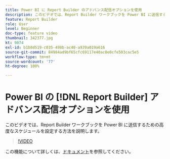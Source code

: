 ```yaml
---
title: Power BI に Report Builder のアドバンス配信オプションを使用
description: このビデオでは、Report Builder ワークブックを Power BI に送信するための高度なスケジュールを設定する方法を説明します。
feature: Report Builder
role: User
level: Beginner
doc-type: feature video
thumbnail: 342377.jpg
kt: 9874
exl-id: b1b8d519-c035-498b-ac40-a939a019a616
source-git-commit: 84984ad9bf65cfc69117e40ac0e0cfe503cac5e5
workflow-type: tm+mt
source-wordcount: '77'
ht-degree: 100%

---
```


# Power BI の [!DNL Report Builder] アドバンス配信オプションを使用

このビデオでは、Report Builder ワークブックを Power BI に送信するための高度なスケジュールを設定する方法を説明します。

>[!VIDEO](https://video.tv.adobe.com/v/342377/?quality=12&learn=on)

この機能について詳しくは、[ドキュメント](https://experienceleague.adobe.com/docs/analytics/analyze/report-builder/publish-powerbi/power-bi.html?lang=ja)を参照してください。

